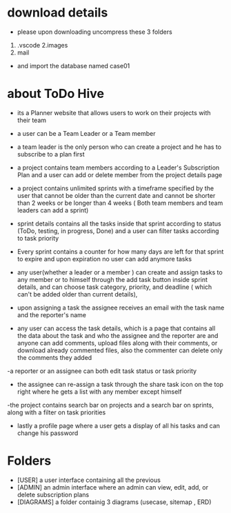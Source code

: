 # download details
- please upon downloading uncompress these 3 folders
1. .vscode
2.images
3. mail
- and import the database named case01

# about ToDo Hive

- its a Planner website that allows users to work on their projects with their team

- a user can be a Team Leader or a Team member 

- a team leader is the only person who can create a project and he has to subscribe to a plan first

- a project contains team members according to a Leader's Subscription Plan and a user can add or delete member from the project details page

- a project contains unlimited sprints with a timeframe specified by the user that cannot be older than the current date and cannot be shorter than 2 weeks or be longer than 4 weeks  ( Both team members and team leaders can add a sprint)

- sprint details contains all the tasks inside that sprint according to status (ToDo, testing, in progress, Done) and a user can filter tasks according to task priority

- Every sprint contains a counter for how many days are left for that sprint to expire and upon expiration no user can add anymore tasks

- any user(whether a leader or a member ) can create and assign tasks to any member or to himself through the add task button inside sprint details, and can choose task category, priority, and deadline ( which can't be added older than current details),

- upon assigning a task the assignee receives an email with the task name and the reporter's name

- any user can access the task details, which is a page that contains all the data about the task and who the assignee and the reporter are and anyone can add comments, upload files along with their comments, or download already commented files, also the commenter can delete only the comments they added

-a reporter or an assignee can both edit task status or task priority

- the assignee can re-assign a task through the share task icon on the top right where he gets a list with any member except himself

-the project contains search bar on projects and a search bar on sprints, along with a filter on task priorities

- lastly a profile page where a user gets a display of all his tasks and can change his password

# Folders
- [USER] a user interface containing all the previous
- [ADMIN] an admin interface where an admin can view, edit, add, or delete subscription plans
- [DIAGRAMS] a folder containig 3 diagrams (usecase, sitemap , ERD)
